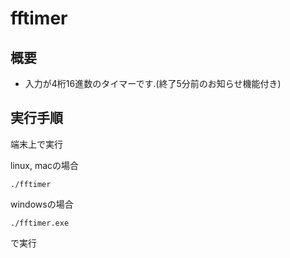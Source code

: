 # fftimer

## 概要

* 入力が4桁16進数のタイマーです.(終了5分前のお知らせ機能付き)

## 実行手順

端末上で実行

linux, macの場合
```
./fftimer
```

windowsの場合
```
./fftimer.exe
```

で実行
